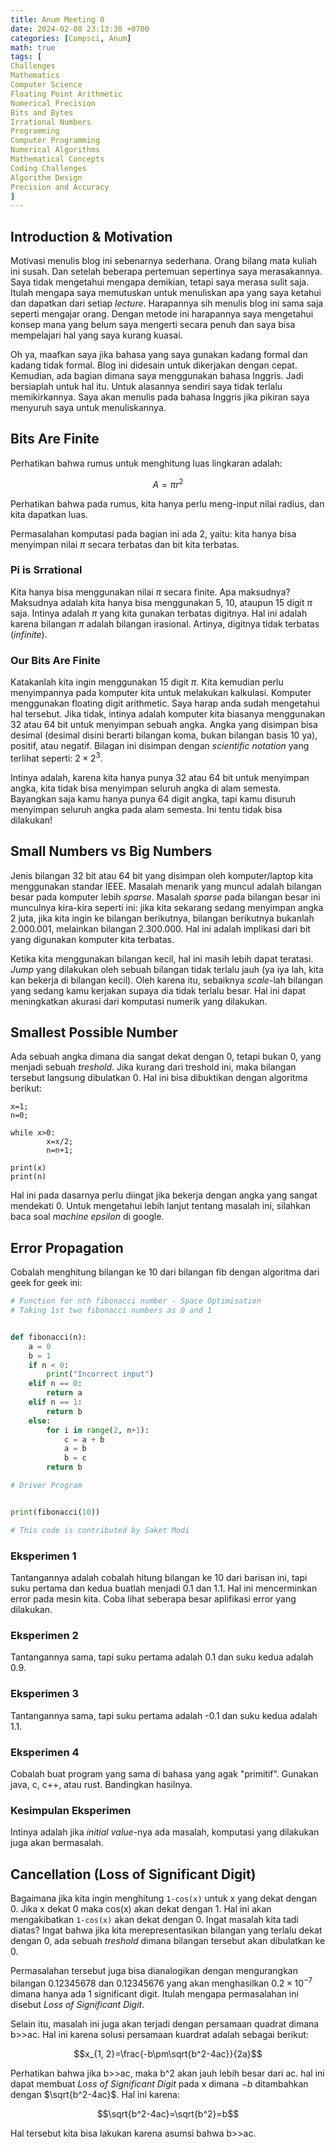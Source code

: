 ```yaml
---
title: Anum Meeting 0
date: 2024-02-08 23:13:30 +0700
categories: [Compsci, Anum]
math: true
tags: [
Challenges
Mathematics
Computer Science
Floating Point Arithmetic
Numerical Precision
Bits and Bytes
Irrational Numbers
Programming
Computer Programming
Numerical Algorithms
Mathematical Concepts
Coding Challenges
Algorithm Design
Precision and Accuracy
]
---
```


## Introduction & Motivation

Motivasi menulis blog ini sebenarnya sederhana. Orang bilang mata kuliah ini susah. Dan setelah beberapa pertemuan sepertinya saya merasakannya. Saya tidak mengetahui mengapa demikian, tetapi saya merasa sulit saja. Itulah mengapa saya memutuskan untuk menuliskan apa yang saya ketahui dan dapatkan dari setiap _lecture_. Harapannya sih menulis blog ini sama saja seperti mengajar orang. Dengan metode ini harapannya saya mengetahui konsep mana yang belum saya mengerti secara penuh dan saya bisa mempelajari hal yang saya kurang kuasai.

Oh ya, maafkan saya jika bahasa yang saya gunakan kadang formal dan kadang tidak formal. Blog ini didesain untuk dikerjakan dengan cepat. Kemudian, ada bagian dimana saya menggunakan bahasa Inggris. Jadi bersiaplah untuk hal itu. Untuk alasannya sendiri saya tidak terlalu memikirkannya. Saya akan menulis pada bahasa Inggris jika pikiran saya menyuruh saya untuk menuliskannya.

## Bits Are Finite

Perhatikan bahwa rumus untuk menghitung luas lingkaran adalah:

$$A=\pi r^2$$

Perhatikan bahwa pada rumus, kita hanya perlu meng-input nilai radius, dan kita dapatkan luas.

Permasalahan komputasi pada bagian ini ada 2, yaitu: kita hanya bisa menyimpan nilai $\pi$ secara terbatas dan bit kita terbatas.

### Pi is Srrational

Kita hanya bisa menggunakan nilai $\pi$ secara finite. Apa maksudnya? Maksudnya adalah kita hanya bisa menggunakan 5, 10, ataupun 15 digit $\pi$ saja. Intinya adalah $\pi$ yang kita gunakan terbatas digitnya. Hal ini adalah karena bilangan $\pi$ adalah bilangan irasional. Artinya, digitnya tidak terbatas (_infinite_).

### Our Bits Are Finite

Katakanlah kita ingin menggunakan 15 digit $\pi$. Kita kemudian perlu menyimpannya pada komputer kita untuk melakukan kalkulasi. Komputer menggunakan floating digit arithmetic. Saya harap anda sudah mengetahui hal tersebut. Jika tidak, intinya adalah komputer kita biasanya menggunakan 32 atau 64 bit untuk menyimpan sebuah angka. Angka yang disimpan bisa desimal (desimal disini berarti bilangan koma, bukan bilangan basis 10 ya), positif, atau negatif. Bilagan ini disimpan dengan _scientific notation_ yang terlihat seperti: $2\times 2^{3}$.

Intinya adalah, karena kita hanya punya 32 atau 64 bit untuk menyimpan angka, kita tidak bisa menyimpan seluruh angka di alam semesta. Bayangkan saja kamu hanya punya 64 digit angka, tapi kamu disuruh menyimpan seluruh angka pada alam semesta. Ini tentu tidak bisa dilakukan!

## Small Numbers vs Big Numbers

Jenis bilangan 32 bit atau 64 bit yang disimpan oleh komputer/laptop kita menggunakan standar IEEE. Masalah menarik yang muncul adalah bilangan besar pada komputer lebih _sparse_. Masalah _sparse_ pada bilangan besar ini munculnya kira-kira seperti ini:
jika kita sekarang sedang menyimpan angka 2 juta, jika kita ingin ke bilangan berikutnya, bilangan berikutnya bukanlah 2.000.001, melainkan bilangan 2.300.000. Hal ini adalah implikasi dari bit yang digunakan komputer kita terbatas.

Ketika kita menggunakan bilangan kecil, hal ini masih lebih dapat teratasi. _Jump_ yang dilakukan oleh sebuah bilangan tidak terlalu jauh (ya iya lah, kita kan bekerja di bilangan kecil). Oleh karena itu, sebaiknya _scale_-lah bilangan yang sedang kamu kerjakan supaya dia tidak terlalu besar. Hal ini dapat meningkatkan akurasi dari komputasi numerik yang dilakukan.

## Smallest Possible Number

Ada sebuah angka dimana dia sangat dekat dengan 0, tetapi bukan 0, yang menjadi sebuah _treshold_. Jika kurang dari treshold ini, maka bilangan tersebut langsung dibulatkan 0. Hal ini bisa dibuktikan dengan algoritma berikut:

```
x=1;
n=0;

while x>0:
        x=x/2;
        n=n+1;

print(x)
print(n)
```

Hal ini pada dasarnya perlu diingat jika bekerja dengan angka yang sangat mendekati 0. Untuk mengetahui lebih lanjut tentang masalah ini, silahkan baca soal _machine epsilon_ di google.

## Error Propagation

Cobalah menghitung bilangan ke 10 dari bilangan fib dengan algoritma dari geek for geek ini:

```py
# Function for nth fibonacci number - Space Optimisation
# Taking 1st two fibonacci numbers as 0 and 1


def fibonacci(n):
	a = 0
	b = 1
	if n < 0:
		print("Incorrect input")
	elif n == 0:
		return a
	elif n == 1:
		return b
	else:
		for i in range(2, n+1):
			c = a + b
			a = b
			b = c
		return b

# Driver Program


print(fibonacci(10))

# This code is contributed by Saket Modi
```

### Eksperimen 1

Tantangannya adalah cobalah hitung bilangan ke 10 dari barisan ini, tapi suku pertama dan kedua buatlah menjadi 0.1 dan 1.1. Hal ini mencerminkan error pada mesin kita. Coba lihat seberapa besar aplifikasi error yang dilakukan.

### Eksperimen 2

Tantangannya sama, tapi suku pertama adalah 0.1 dan suku kedua adalah 0.9.

### Eksperimen 3

Tantangannya sama, tapi suku pertama adalah -0.1 dan suku kedua adalah 1.1.

### Eksperimen 4

Cobalah buat program yang sama di bahasa yang agak "primitif". Gunakan java, c, c++, atau rust. Bandingkan hasilnya.

### Kesimpulan Eksperimen

Intinya adalah jika _initial value_-nya ada masalah, komputasi yang dilakukan juga akan bermasalah.

## Cancellation (Loss of Significant Digit)

Bagaimana jika kita ingin menghitung `1-cos(x)` untuk x yang dekat dengan 0. Jika x dekat 0 maka cos(x) akan dekat dengan 1. Hal ini akan mengakibatkan `1-cos(x)` akan dekat dengan 0. Ingat masalah kita tadi diatas? Ingat bahwa jika kita merepresentasikan bilangan yang terlalu dekat dengan 0, ada sebuah _treshold_ dimana bilangan tersebut akan dibulatkan ke 0.

Permasalahan tersebut juga bisa dianalogikan dengan mengurangkan bilangan 0.12345678 dan 0.12345676 yang akan menghasilkan $0.2\times 10^{-7}$ dimana hanya ada 1 significant digit. Itulah mengapa permasalahan ini disebut _Loss of Significant Digit_.

Selain itu, masalah ini juga akan terjadi dengan persamaan quadrat dimana b>>ac. Hal ini karena solusi persamaan kuardrat adalah sebagai berikut:

$$x_{1, 2}=\frac{-b\pm\sqrt{b^2-4ac}}{2a}$$

Perhatikan bahwa jika b>>ac, maka b^2 akan jauh lebih besar dari ac. hal ini dapat membuat _Loss of Significant Digit_ pada x dimana $-b$ ditambahkan dengan $\sqrt{b^2-4ac}$. Hal ini karena:

$$\sqrt{b^2-4ac}=\sqrt{b^2}=b$$

Hal tersebut kita bisa lakukan karena asumsi bahwa b>>ac.
